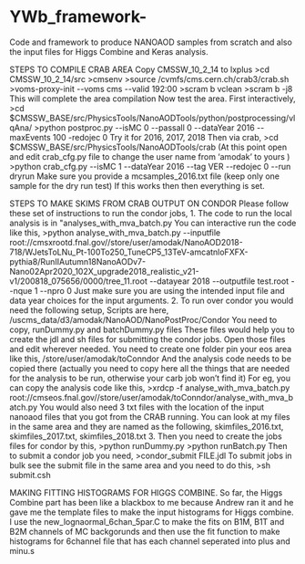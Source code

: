 # YWb_framework-
Code and framework to produce NANOAOD samples from scratch and also the input files for Higgs Combine and Keras analysis.

STEPS TO COMPILE CRAB AREA 
	Copy CMSSW_10_2_14 to lxplus
	>cd CMSSW_10_2_14/src
	>cmsenv
	>source /cvmfs/cms.cern.ch/crab3/crab.sh
	>voms-proxy-init --voms cms --valid 192:00
	>scram b vclean
	>scram b -j8
	This will complete the area compilation
	Now test the area. 
	First interactively,
	>cd $CMSSW_BASE/src/PhysicsTools/NanoAODTools/python/postprocessing/vlqAna/
	>python postproc.py --isMC 0 --passall 0 --dataYear 2016 --maxEvents 100 -redojec 0
	Try it for 2016, 2017, 2018
	Then via crab,
	>cd $CMSSW_BASE/src/PhysicsTools/NanoAODTools/crab
	(At this point open and edit crab_cfg.py file to change the user name from ‘amodak’ to yours )
	>python crab_cfg.py --isMC 1 --dataYear 2016 --tag VER --redojec 0 --run dryrun
	Make sure you provide a mcsamples_2016.txt file (keep only one sample for the dry run test)
	If this works then then everything is set.

STEPS TO MAKE SKIMS FROM CRAB OUTPUT ON CONDOR
	Please follow these set of instructions to run the condor jobs, 
	1. The code to run the local analysis is in "analyses_with_mva_batch.py
	You can interactive run the code like this, 
	>python analyse_with_mva_batch.py --inputfile root://cmsxrootd.fnal.gov//store/user/amodak/NanoAOD2018-718/WJetsToLNu_Pt-100To250_TuneCP5_13TeV-amcatnloFXFX-pythia8/RunIIAutumn18NanoAODv7-Nano02Apr2020_102X_upgrade2018_realistic_v21-v1/200818_075656/0000/tree_11.root --datayear 2018 --outputfile test.root --nque 1 --npro 0
	Just make sure you are using the intended input file and data year choices for the input arguments. 
	2. To run over condor you would need the following setup, 
	Scripts are here, /uscms_data/d3/amodak/NanoAOD/NanoPostProc/Condor
	You need to copy, runDummy.py and batchDummy.py files
	These files would help you to create the jdl and sh files for submitting the condor jobs. Open those files and edit wherever needed. 
	You need to create one folder pin your eos area like this, 
	/store/user/amodak/toConndor
	And the analysis code needs to be copied there (actually you need to copy here all the things that are needed for the analysis to be run, otherwise your carb job won’t find it)
	For eg, you can copy the analysis code like this, 
	>xrdcp -f analyse_with_mva_batch.py root://cmseos.fnal.gov//store/user/amodak/toConndor/analyse_with_mva_batch.py
	You would also need 3 txt files with the location of the input nanoaod files that you got from the CRAB running. You can look at my files in the same area and they are named as the following, skimfiles_2016.txt, skimfiles_2017.txt, skimfiles_2018.txt
	3. Then you need to create the jobs files for condor by this,
	>python runDummy.py
	>python runBatch.py
	Then to submit a condor job you need, 
	>condor_submit FILE.jdl 
	To submit jobs in bulk see the submit file in the same area and you need to do this, 
	>sh submit.csh

MAKING FITTING HISTOGRAMS FOR HIGGS COMBINE.
	So far, the Higgs Combine part has been like a blackbox to me because Andrew ran it and he gave me the template files to make the input histograms for Higgs combine.
	I use the new_lognaormal_6chan_5par.C to make the fits on B1M, B1T and B2M channels of MC backgorunds and then use the fit function to make histograms for 6channel file that has each channel seperated into plus and minu.s 
	

